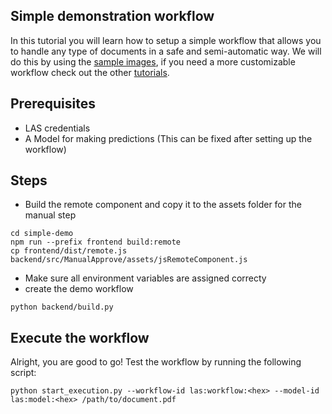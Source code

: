 ## Simple demonstration workflow
In this tutorial you will learn how to setup a simple workflow that 
allows you to handle any type of documents in a safe and semi-automatic way.
We will do this by using the 
[sample images](https://github.com/LucidtechAI/las-docs/tree/master/docker-image-samples),
if you need a more customizable workflow check out the other 
[tutorials](https://github.com/LucidtechAI/las-docs/tree/master/tutorials/README.md).
## Prerequisites

* LAS credentials
* A Model for making predictions (This can be fixed after setting up the workflow)


## Steps
* Build the remote component and copy it to the assets folder for the manual step
```                 
cd simple-demo
npm run --prefix frontend build:remote 
cp frontend/dist/remote.js backend/src/ManualApprove/assets/jsRemoteComponent.js
```
* Make sure all environment variables are assigned correcty
* create the demo workflow
```
python backend/build.py
```

## Execute the workflow
Alright, you are good to go! Test the workflow by running the following script:
```
python start_execution.py --workflow-id las:workflow:<hex> --model-id las:model:<hex> /path/to/document.pdf
```
